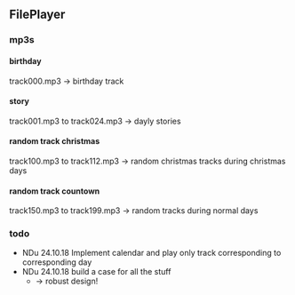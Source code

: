 ## FilePlayer

### mp3s

#### birthday

track000.mp3 -> birthday track

#### story
track001.mp3 to track024.mp3 -> dayly stories

#### random track christmas
track100.mp3 to track112.mp3 -> random christmas tracks during christmas days

#### random track countown
track150.mp3 to track199.mp3 -> random tracks during normal days

### todo
* NDu 24.10.18 Implement calendar and play only track corresponding to corresponding day
* NDu 24.10.18 build a case for all the stuff
  * -> robust design!
